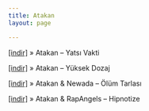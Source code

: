 ```yaml
---
title: Atakan
layout: page

---
```

<a href="https://cloud.mail.ru/public/215278714df5/Atakan%20-%20Yatsi%20Vakti" target="_blank">[indir]</a>  »  Atakan &#8211; Yatsı Vakti

<a href="https://cloud.mail.ru/public/9003f70c107a/Atakan%20-%20Y%C3%BCksek%20Dozaj%20%28Bootleg%29" target="_blank">[indir]</a>  »  Atakan &#8211; Yüksek Dozaj

<a href="https://cloud.mail.ru/public/ba8207aa52ad/Atakan%20%26%20Newada%20-%20%C3%96l%C3%BCm%20Tarlas%C4%B1" target="_blank">[indir]</a>  »  Atakan & Newada &#8211; Ölüm Tarlası

<a href="https://cloud.mail.ru/public/def29efeca8c/Atakan%20%26%20Rap%20Angels%20-%20Hipnotize" target="_blank">[indir]</a>  »  Atakan & RapAngels &#8211; Hipnotize